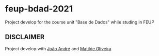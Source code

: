 # feup-bdad-2021
Project develop for the course unit "Base de Dados" while studing in FEUP

## DISCLAIMER
Project develop with [João André](https://github.com/JoaoAMarinho "JoaoAMarinho") and [Matilde Oliveira](https://github.com/maildejoliveira "maildejoliveira").
